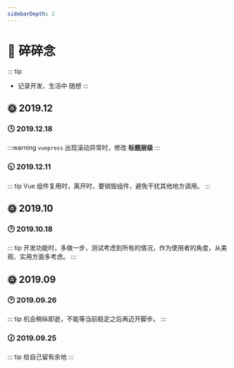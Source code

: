 ```yaml
---
sidebarDepth: 2
---
```


# 📝 碎碎念
::: tip
- 记录开发、生活中 随想
:::
## 🌞 2019.12
### 🕓 2019.12.18
:::warning
`vuepress` 出现滚动异常时，修改 **标题层级**
:::
### 🕥 2019.12.11
::: tip
Vue 组件复用时，离开时，要销毁组件，避免干扰其他地方调用。
:::
## 🌞 2019.10
### 🕑 2019.10.18
::: tip
开发功能时，多做一步，测试考虑到所有的情况，作为使用者的角度，从美观、实用方面多考虑。
:::
## 🌞 2019.09
### 🕑 2019.09.26
::: tip
机会稍纵即逝，不能等当前稳定之后再迈开脚步。
:::
### 🕜 2019.09.25
::: tip
给自己留有余地
:::
